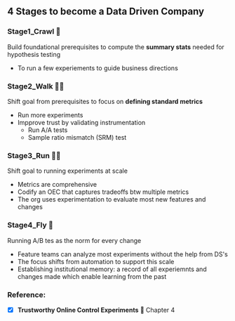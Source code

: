 ## 4 Stages to become a Data Driven Company

### Stage1_Crawl 👶
Build foundational prerequisites to compute the **summary stats** needed for hypothesis testing
- To run a few experiements to guide business directions

### Stage2_Walk 🚶‍♀️
Shift goal from prerequisites to focus on **defining standard metrics**
- Run more experiments
- Impprove trust by validating instrumentation
  - Run A/A tests 
  - Sample ratio mismatch (SRM) test 

### Stage3_Run 🏃‍♀️
Shift goal to running experiments at scale 
- Metrics are comprehensive 
- Codify an OEC that captures tradeoffs btw multiple metrics
- The org uses experimentation to evaluate most new features and changes

### Stage4_Fly 💸
Running A/B tes as the norm for every change
- Feature teams can analyze most experiments without the help from DS's
- The focus shifts from automation to support this scale 
- Establishing institutional memory: a record of all experiemnts and changes made which enable learning from the past 

### Reference:
- [x] **Trustworthy Online Control Experiments** 📖 Chapter 4
